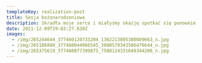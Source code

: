 ```yaml
---
templateKey: realization-post
title: Sesja bożonarodzeniowa
description: Skradła moje serce i miałyśmy okazję spotkać się ponownie
date: 2021-12-09T19:03:27.830Z
images:
  - /img/265244644_377460120733204_1362213805300089663_n.jpg
  - /img/265186880_377460044066545_3800570343586476644_n.jpg
  - /img/265375619_377460077399875_7580124331649344206_n.jpg
---
```


